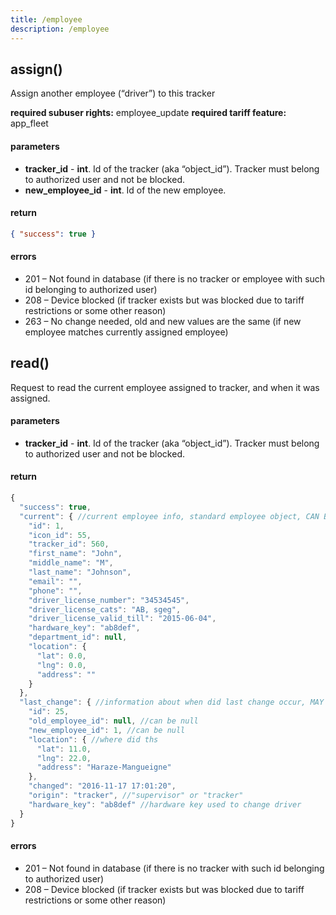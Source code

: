 ```yaml
---
title: /employee
description: /employee
---
```


## assign()
Assign another employee (“driver”) to this tracker

**required subuser rights:** employee_update
**required tariff feature:** app_fleet

#### parameters
* **tracker_id** - **int**. Id of the tracker (aka “object_id”). Tracker must belong to authorized user and not be blocked.
* **new_employee_id** - **int**. Id of the new employee.

#### return

```json
{ "success": true }
```

#### errors
*   201 – Not found in database (if there is no tracker or employee with such id belonging to authorized user)
*   208 – Device blocked (if tracker exists but was blocked due to tariff restrictions or some other reason)
*   263 – No change needed, old and new values are the same (if new employee matches currently assigned employee)

## read()
Request to read the current employee assigned to tracker, and when it was assigned.

#### parameters
* **tracker_id** - **int**. Id of the tracker (aka “object_id”). Tracker must belong to authorized user and not be blocked.

#### return
```js
{
  "success": true,
  "current": { //current employee info, standard employee object, CAN BE NULL
    "id": 1,
    "icon_id": 55,
    "tracker_id": 560,
    "first_name": "John",
    "middle_name": "M",
    "last_name": "Johnson",
    "email": "",
    "phone": "",
    "driver_license_number": "34534545",
    "driver_license_cats": "AB, sgeg",
    "driver_license_valid_till": "2015-06-04",
    "hardware_key": "ab8def",
    "department_id": null,
    "location": {
      "lat": 0.0,
      "lng": 0.0,
      "address": ""
    }
  },
  "last_change": { //information about when did last change occur, MAY BE NULL
    "id": 25,
    "old_employee_id": null, //can be null
    "new_employee_id": 1, //can be null
    "location": { //where did ths
      "lat": 11.0,
      "lng": 22.0,
      "address": "Haraze-Mangueigne"
    },
    "changed": "2016-11-17 17:01:20",
    "origin": "tracker", //"supervisor" or "tracker"
    "hardware_key": "ab8def" //hardware key used to change driver
  }
}
```

#### errors
*   201 – Not found in database (if there is no tracker with such id belonging to authorized user)
*   208 – Device blocked (if tracker exists but was blocked due to tariff restrictions or some other reason)

